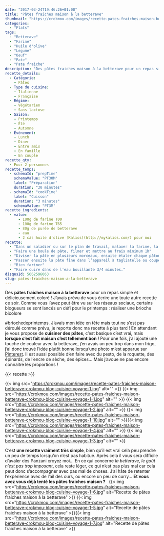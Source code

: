 ```yaml
---
date: "2017-03-24T19:46:26+01:00"
title: "Pâtes fraiches maison à la betterave"
thumbnail: "https://crokmou.com/images/recette-pates-fraiches-maison-betterave-crokmou-blog-cuisine-voyage-1-8.jpg"
categories:
  - "Plats"
tags:
  - "Betterave"
  - "Farine"
  - "Huile d'olive"
  - "Legume"
  - "Oeuf"
  - "Pate"
  - "Pate fraiche"
description: "Des pâtes fraiches maison à la betterave pour un repas simple et délicieusement coloré ! J'avais prévu de vous écrire une toute autre recette ce soir..."
recette_details:
  - Catégorie:
    - Pâtes
  - Type de cuisine:
    - Italienne
    - Française  
  - Régime:
    - Végétarien
    - Sans lactose
  - Saison:
    - Printemps
    - Été
    - Automne
  - Évènement:
    - Lunch
    - Diner
    - Entre amis
    - En famille
    - En couple
recette_qty:
  - Pour 2 personnes
recette_temps:
  - schemaId: "prepTime"
    schemaValue: "PT30M"
    label: "Préparation"
    duration: "30 minutes"
  - schemaId: "cookTime"
    label: "Cuisson"
    duration: "3 minutes"
    schemaValue: "PT3M"
recette_ingredients:
  - value:
      - 100g de farine T00
      - 100g de farine T65
      - 80g de purée de betterave
      - eau
      - 2 càs huile d'olive [Kalios](http://mykalios.com/) pour moi
recette:
  - "Dans un saladier ou sur le plan de travail, malaxer la farine, la purée de betterave et deux cuillères à soupe d’huile d’olive. Il va falloir pétrir un bon 5/10 minutes afin que la pâte devienne homogène et lisse. Si la pâte semble trop sèche, ajouter un peu d’eau, si au contraire celle-ci semble trop humide, ajouter un peu de farine. C’est une question d’habitude, avec le temps on apprend à « ressentir » la pâte, si si !"
  - "Faire une boule de pâte, filmer et mettre au frais minimum 1h"
  - "Diviser la pâte en plusieurs morceaux, ensuite étaler chaque pâton très finement soit avec une machine à pâte, soit au rouleau (ça fait un peu les bras). Ne pas hésiter à fariner si cela colle trop. Sur ma machine Atlas mercato 150, j’ai terminé au cran 7."
  - "Passer ensuite la pâte fine dans l’appareil à tagliatelle ou couper finement au couteau. Pour cela replier la pâte sur elle même sans écraser et couper de fines bandes en guise de tagliatelles."
  - "Bien fariner"
  - "Faire cuire dans de l’eau bouillante 3/4 minutes."
disqusId: 5662596063
slug: pates-fraiches-maison-a-la-betterave
---
```


Des **pâtes fraiches maison à la betterave** pour un repas simple et délicieusement coloré ! J’avais prévu de vous écrire une toute autre recette ce soir. Comme vous l’avez peut être vu sur les réseaux sociaux, certains blogueurs se sont lancés un défi pour le printemps : réaliser une brioche bicolore

#briochedeprintemps. J’avais mon idée en tête mais tout ne s’est pas déroulé comme prévu, je reporte donc ma recette à plus tard ! En attendant je vous propose de **cuisiner des pâtes**, c’est basique c’est vrai, mais **lorsque c’est fait maison c’est tellement bon** ! Pour une fois, j’ai ajouté une touche de couleur avec la betterave, j’en avais un peu trop dans mon frigo, j’ai donc trouvé l’idée plutôt bonne lorsqu’une photo m’est apparue sur [Pinterest](https://www.pinterest.com/blogcrokmou/). Il est aussi possible d’en faire avec du pesto, de la roquette, des épinards, de l’encre de sèche, des épices… Mais j’avoue ne pas encore connaitre les proportions !

{{< recette >}}

{{< img src="https://crokmou.com/images/recette-pates-fraiches-maison-betterave-crokmou-blog-cuisine-voyage-1.jpg" alt="" >}} {{< img src="https://crokmou.com/images/recette-pates-fraiches-maison-betterave-crokmou-blog-cuisine-voyage-1-1.jpg" alt="" >}} {{< img src="https://crokmou.com/images/recette-pates-fraiches-maison-betterave-crokmou-blog-cuisine-voyage-1-2.jpg" alt="" >}} {{< img src="https://crokmou.com/images/recette-pates-fraiches-maison-betterave-crokmou-blog-cuisine-voyage-1-10.jpg" alt="" >}}{{< img src="https://crokmou.com/images/recette-pates-fraiches-maison-betterave-crokmou-blog-cuisine-voyage-1-4.jpg" alt="" >}} {{< img src="https://crokmou.com/images/recette-pates-fraiches-maison-betterave-crokmou-blog-cuisine-voyage-1-3.jpg" alt="" >}}  

C’est **une recette vraiment très simple**, bien qu’il est vrai cela peu prendre un peu de temps lorsqu’on n’est pas habitué. Après cela il vous sera difficile d’avaler des Panzani croyez moi… En ce qui concerne _la betterave, le goût n’est pas trop imposant_, cela reste léger, ce qui n’est pas plus mal car cela peut donc s’accompagner avec pas mal de choses. J’ai hâte de retenter l’expérience avec de l’ail des ours, ou encore un peu de curry… **Et vous avez vous déjà tenté les pâtes fraiches maison ?**   {{< img src="https://crokmou.com/images/recette-pates-fraiches-maison-betterave-crokmou-blog-cuisine-voyage-1-6.jpg" alt="Recette de pâtes fraiches maison à la betterave" >}} {{< img src="https://crokmou.com/images/recette-pates-fraiches-maison-betterave-crokmou-blog-cuisine-voyage-1-5.jpg" alt="Recette de pâtes fraiches maison à la betterave" >}}{{< img src="https://crokmou.com/images/recette-pates-fraiches-maison-betterave-crokmou-blog-cuisine-voyage-1-7.jpg" alt="Recette de pâtes fraiches maison à la betterave" >}}
